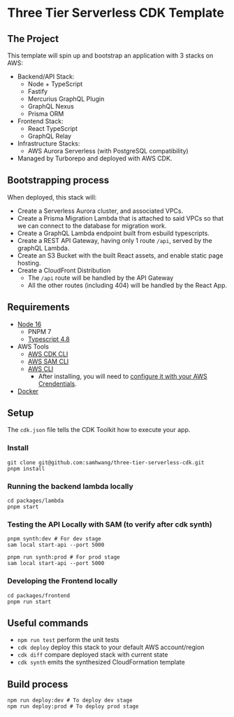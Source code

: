 # Three Tier Serverless CDK Template

## The Project

This template will spin up and bootstrap an application with 3 stacks on AWS:
- Backend/API Stack:
  - Node + TypeScript
  - Fastify
  - Mercurius GraphQL Plugin
  - GraphQL Nexus
  - Prisma ORM
- Frontend Stack:
  - React TypeScript
  - GraphQL Relay
- Infrastructure Stacks:
  - AWS Aurora Serverless (with PostgreSQL compatibility)
- Managed by Turborepo and deployed with AWS CDK.

## Bootstrapping process

When deployed, this stack will:

- Create a Serverless Aurora cluster, and associated VPCs.
- Create a Prisma Migration Lambda that is attached to said VPCs so that we can connect to the database for migration work.
- Create a GraphQL Lambda endpoint built from esbuild typescripts.
- Create a REST API Gateway, having only 1 route `/api`, served by the graphQL Lambda.
- Create an S3 Bucket with the built React assets, and enable static page hosting.
- Create a CloudFront Distribution
  - The `/api` route will be handled by the API Gateway
  - All the other routes (including 404) will be handled by the React App.

## Requirements

- [Node 16](https://nodejs.org/en/download/ "Node URL")
  - PNPM 7
  - [Typescript 4.8](https://www.typescriptlang.org/download "TS URL")
- AWS Tools
  - [AWS CDK CLI](https://docs.aws.amazon.com/cdk/latest/guide/cli.html "AWS CDK URL")
  - [AWS SAM CLI](https://docs.aws.amazon.com/serverless-application-model/latest/developerguide/serverless-sam-cli-install.html "AWS SAM URL")
  - [AWS CLI](https://docs.aws.amazon.com/cli/latest/userguide/install-cliv2.html "AWS CLI Download")
    - After installing, you will need to [configure it with your AWS Crendentials](https://docs.aws.amazon.com/cli/latest/userguide/cli-chap-configure.html "AWS CLI Configure").
- [Docker](https://docs.docker.com/get-docker/ "Docker URL")

## Setup

The `cdk.json` file tells the CDK Toolkit how to execute your app.

### Install

```shell
git clone git@github.com:samhwang/three-tier-serverless-cdk.git
pnpm install
```

### Running the backend lambda locally

```shell
cd packages/lambda
pnpm start
```

### Testing the API Locally with SAM (to verify after cdk synth)

```shell
pnpm synth:dev # For dev stage
sam local start-api --port 5000

pnpm run synth:prod # For prod stage
sam local start-api --port 5000
```

### Developing the Frontend locally

```shell
cd packages/frontend
pnpm run start
```

## Useful commands

- `npm run test` perform the unit tests
- `cdk deploy` deploy this stack to your default AWS account/region
- `cdk diff` compare deployed stack with current state
- `cdk synth` emits the synthesized CloudFormation template

## Build process

```shell
npm run deploy:dev # To deploy dev stage
npm run deploy:prod # To deploy prod stage
```

